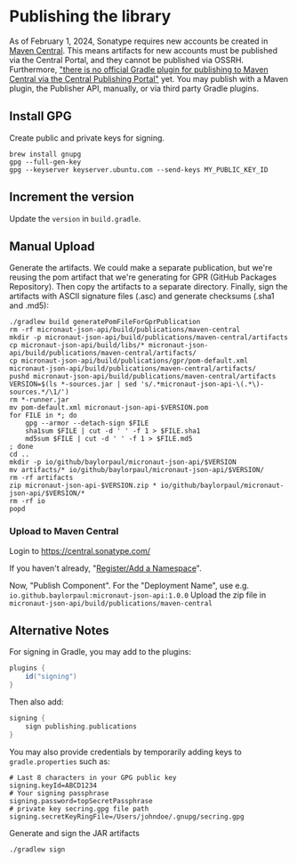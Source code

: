 # Publishing the library

As of February 1, 2024, Sonatype requires new accounts be created in [Maven Central](https://central.sonatype.com).
This means artifacts for new accounts must be published via the Central Portal, and they cannot be published via OSSRH.
Furthermore, ["there is no official Gradle plugin for publishing to Maven Central via the Central Publishing Portal"](https://central.sonatype.org/publish/publish-portal-gradle/)
yet. You may publish with a Maven plugin, the Publisher API, manually, or via third party Gradle plugins.

## Install GPG

Create public and private keys for signing.

	brew install gnupg
	gpg --full-gen-key
	gpg --keyserver keyserver.ubuntu.com --send-keys MY_PUBLIC_KEY_ID

## Increment the version

Update the `version` in `build.gradle`.

## Manual Upload

Generate the artifacts. We could make a separate publication, but we're reusing the pom artifact that we're generating for GPR (GitHub Packages Repository).
Then copy the artifacts to a separate directory.
Finally, sign the artifacts with ASCII signature files (.asc) and generate checksums (.sha1 and .md5):

	./gradlew build generatePomFileForGprPublication
	rm -rf micronaut-json-api/build/publications/maven-central
	mkdir -p micronaut-json-api/build/publications/maven-central/artifacts
	cp micronaut-json-api/build/libs/* micronaut-json-api/build/publications/maven-central/artifacts/
	cp micronaut-json-api/build/publications/gpr/pom-default.xml micronaut-json-api/build/publications/maven-central/artifacts/
	pushd micronaut-json-api/build/publications/maven-central/artifacts
	VERSION=$(ls *-sources.jar | sed 's/.*micronaut-json-api-\(.*\)-sources.*/\1/')
	rm *-runner.jar
	mv pom-default.xml micronaut-json-api-$VERSION.pom
	for FILE in *; do
		gpg --armor --detach-sign $FILE
		sha1sum $FILE | cut -d ' ' -f 1 > $FILE.sha1
		md5sum $FILE | cut -d ' ' -f 1 > $FILE.md5
	; done
	cd ..
	mkdir -p io/github/baylorpaul/micronaut-json-api/$VERSION
	mv artifacts/* io/github/baylorpaul/micronaut-json-api/$VERSION/
	rm -rf artifacts
	zip micronaut-json-api-$VERSION.zip * io/github/baylorpaul/micronaut-json-api/$VERSION/*
	rm -rf io
	popd

### Upload to Maven Central

Login to https://central.sonatype.com/

If you haven't already, "[Register/Add a Namespace](https://blog.samzhu.dev/2024/04/20/Publishing-Your-Package-to-Maven-Central-in-2024/#Register-a-Namespace)".

Now, "Publish Component". For the "Deployment Name", use e.g. `io.github.baylorpaul:micronaut-json-api:1.0.0`
Upload the zip file in `micronaut-json-api/build/publications/maven-central`

## Alternative Notes

For signing in Gradle, you may add to the plugins:
```groovy
plugins {
	id("signing")
}
```

Then also add:
```groovy
signing {
    sign publishing.publications
}
```

You may also provide credentials by temporarily adding keys to `gradle.properties` such as:
```properties
# Last 8 characters in your GPG public key
signing.keyId=ABCD1234
# Your signing passphrase
signing.password=topSecretPassphrase
# private key secring.gpg file path
signing.secretKeyRingFile=/Users/johndoe/.gnupg/secring.gpg
```

Generate and sign the JAR artifacts

	./gradlew sign
